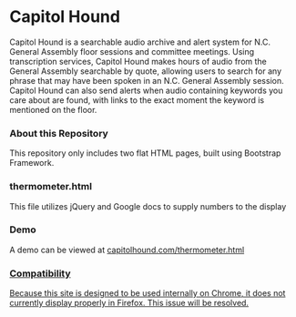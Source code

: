 <h1>Capitol Hound</h1>

<p>Capitol Hound is a searchable audio archive and alert system for N.C. General Assembly floor sessions and committee meetings. Using transcription services, Capitol Hound makes hours of audio from the General Assembly searchable by quote, allowing users to search for any phrase that may have been spoken in an N.C. General Assembly session. Capitol Hound can also send alerts when audio containing keywords you care about are found, with links to the exact moment the keyword is mentioned on the floor.</p>

<h3>About this Repository</h3>

<p>This repository only includes two flat HTML pages, built using Bootstrap Framework.</p>

<h3>thermometer.html</h3>

<p>This file utilizes jQuery and Google docs to supply numbers to the display</p>

<h3>Demo</h3>

<p>A demo can be viewed at <a href="http://capitolhound.com/thermometer.html">capitolhound.com/thermometer.html</p>

<h3>Compatibility</h3>

<p>Because this site is designed to be used internally on Chrome, it does not currently display properly in Firefox. This issue will be resolved.</p>
